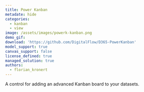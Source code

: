 ```yaml
---
title: Power Kanban
metadate: hide
categories:
  - kanban
  - view
image: /assets/images/powerk-kanban.png
demo_gif: 
download: 'https://github.com/DigitalFlow/D365-PowerKanban'
model_support: true
canvas_support: false
license_defined: true
managed_solution: true
authors:
  - florian_kronert
---
```

A control for adding an advanced Kanban board to your datasets.

